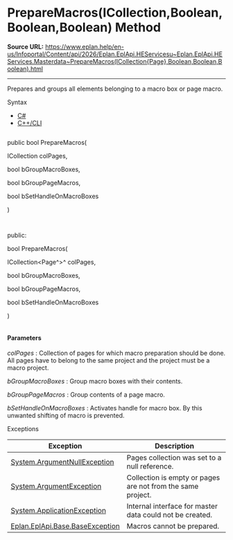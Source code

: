 # PrepareMacros(ICollection<Page>,Boolean,Boolean,Boolean) Method

**Source URL:** https://www.eplan.help/en-us/Infoportal/Content/api/2026/Eplan.EplApi.HEServicesu~Eplan.EplApi.HEServices.Masterdata~PrepareMacros(ICollection{Page},Boolean,Boolean,Boolean).html

---

Prepares and groups all elements belonging to a macro box or page macro.

Syntax

- [C#](#i-syntax-CS)
- [C++/CLI](#i-syntax-CPP2005)

```
```
public bool PrepareMacros( 

   ICollection<Page> colPages,

   bool bGroupMacroBoxes,

   bool bGroupPageMacros,

   bool bSetHandleOnMacroBoxes

)
```
```

```
```
public:

bool PrepareMacros( 

   ICollection<Page^>^ colPages,

   bool bGroupMacroBoxes,

   bool bGroupPageMacros,

   bool bSetHandleOnMacroBoxes

)
```
```

#### Parameters

*colPages*
:   Collection of pages for which macro preparation should be done. All pages have to belong to the same project and the project must be a macro project.

*bGroupMacroBoxes*
:   Group macro boxes with their contents.

*bGroupPageMacros*
:   Group contents of a page macro.

*bSetHandleOnMacroBoxes*
:   Activates handle for macro box. By this unwanted shifting of macro is prevented.

Exceptions

| Exception | Description |
| --- | --- |
| [System.ArgumentNullException](#) | Pages collection was set to a null reference. |
| [System.ArgumentException](#) | Collection is empty or pages are not from the same project. |
| [System.ApplicationException](#) | Internal interface for master data could not be created. |
| [Eplan.EplApi.Base.BaseException](Eplan.EplApi.Baseu~Eplan.EplApi.Base.BaseException.html) | Macros cannot be prepared. |
